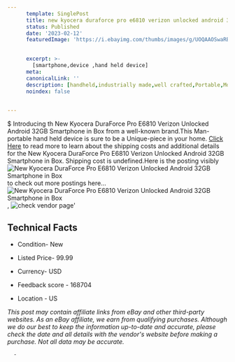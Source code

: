 ```yaml
---
      template: SinglePost
      title: new kyocera duraforce pro e6810 verizon unlocked android 32gb smartphone in box
      status: Published
      date: '2023-02-12'
      featuredImage: 'https://i.ebayimg.com/thumbs/images/g/UOQAAOSwaRBgdgFb/s-l225.jpg'
       

      excerpt: >-
        [smartphone,device ,hand held device]
      meta:
      canonicalLink: ''
      description: [handheld,industrially made,well crafted,Portable,Mobile,Compact,Convenient,Lightweight,Maneuverable,Man-portable,Miniature,Carriable,Hand-held,Light,Holdable,Transportable,Mobile device,Pocket-sized,On-the-go,Wireless,Cordless,Compact size,Convenient size, smartphone,device ,hand held device]
      noindex: false
      

---
```

$
      Introducing th New Kyocera DuraForce Pro E6810 Verizon Unlocked Android 32GB Smartphone in Box from a well-known brand.This Man-portable hand held device is sure to be a Unique-piece in your home. [Click Here](https://www.ebay.com/itm/294175876495?hash=item447e3fa58f%3Ag%3AUOQAAOSwaRBgdgFb&mkevt=1&mkcid=1&mkrid=711-53200-19255-0&campid=%253CePNCampaignId%253E&customid=%253CreferenceId%253E&toolid=10049) to read more to learn about the shipping costs and additional details for the New Kyocera DuraForce Pro E6810 Verizon Unlocked Android 32GB Smartphone in Box. Shipping cost is undefined.Here is the posting visibly ![New Kyocera DuraForce Pro E6810 Verizon Unlocked Android 32GB Smartphone in Box](https://i.ebayimg.com/thumbs/images/g/UOQAAOSwaRBgdgFb/s-l225.jpg) to check out more postings here... ![New Kyocera DuraForce Pro E6810 Verizon Unlocked Android 32GB Smartphone in Box](https://i.ebayimg.com/images/g/UOQAAOSwaRBgdgFb/s-l1200.jpg), ![check vendor page](https://origin-galleryplus.ebayimg.com/ws/web/294175876495_2_0_1/225x225.jpg,https://origin-galleryplus.ebayimg.com/ws/web/294175876495_3_0_1/225x225.jpg,https://origin-galleryplus.ebayimg.com/ws/web/294175876495_4_0_1/225x225.jpg,https://origin-galleryplus.ebayimg.com/ws/web/294175876495_5_0_1/225x225.jpg,https://origin-galleryplus.ebayimg.com/ws/web/294175876495_6_0_1/225x225.jpg,https://origin-galleryplus.ebayimg.com/ws/web/294175876495_7_0_1/225x225.jpg,https://origin-galleryplus.ebayimg.com/ws/web/294175876495_8_0_1/225x225.jpg,https://origin-galleryplus.ebayimg.com/ws/web/294175876495_9_0_1/225x225.jpg,https://origin-galleryplus.ebayimg.com/ws/web/294175876495_10_0_1/225x225.jpg,https://origin-galleryplus.ebayimg.com/ws/web/294175876495_11_0_1/225x225.jpg)'

      

 ## Technical Facts 



     
      

 - Condition- New 


      

 - Listed Price- 99.99 


      

 - Currency- USD 


      

 - Feedback score - 168704 


      

 - Location - US 


      
      

 *_This post may contain affiliate links from eBay and other third-party websites. As an eBay affiliate, we earn from qualifying purchases. Although we do our best to keep the information up-to-date and accurate, please check the date and all details with the vendor's website before making a purchase. Not all data may be accurate._*




      -
